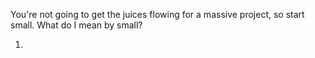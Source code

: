 You're not going to get the juices flowing for a massive project, so start small.
What do I mean by small?

1. 